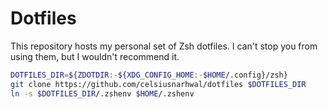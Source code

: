 # Dotfiles

This repository hosts my personal set of Zsh dotfiles. I can't stop you
from using them, but I wouldn't recommend it.

```zsh
DOTFILES_DIR=${ZDOTDIR:-${XDG_CONFIG_HOME:-$HOME/.config}/zsh}
git clone https://github.com/celsiusnarhwal/dotfiles $DOTFILES_DIR
ln -s $DOTFILES_DIR/.zshenv $HOME/.zshenv
```
